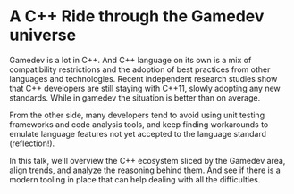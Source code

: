 # A C++ Ride through the Gamedev universe

Gamedev is a lot in C++. And C++ language on its own is a mix of compatibility restrictions  and the adoption of best practices from other languages and technologies. Recent independent research studies show that C++ developers are still staying with C++11, slowly adopting any new standards. While in gamedev the situation is better than on average.

From the other side, many developers tend to avoid using unit testing frameworks and code analysis tools, and keep finding workarounds to emulate language features not yet accepted to the language standard (reflection!).

In this talk, we’ll overview the C++ ecosystem sliced by the Gamedev area, align trends, and analyze the reasoning behind them. And see if there is a modern tooling in place that can help dealing with all the difficulties.
